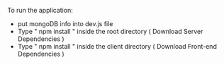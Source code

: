 To run the application:

- put mongoDB info into dev.js file 
- Type  " npm install " inside the root directory  ( Download Server Dependencies ) 
- Type " npm install " inside the client directory ( Download Front-end Dependencies )
